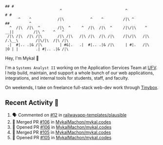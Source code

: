 ```
                                                                                ## #
                         ^                             ^                       # #                      
      ^    ^            /|\            ^    ^         /|\ ^                   ##         ^              
  ^  /|\  /|\  ^        /|\  ^     ^  /|\  /|\  ^     /|\/|\    ^          __||         /|\ ^    ^   ^ 
 /|\ /|\  /|\ /|\       /|\ /|\   /|\ /|\  /|\ /|\    /|\/|\   /|\        /.\__\        /|\/|\  /|\ /|\
 .|  #|.. .|& /|\        | #&|.   .|  #|.. .|& /|\     | #|.   /|\        |O | |        .| #|.. .|& /|\
```
Hey, I'm Mykal 👋

I'm a `Systems Analyst II` working on the Application Services Team at [UFV](https://ufv.ca). 
I help build, maintain, and support a whole bunch of our web applications, integrations, and internal tools for students, staff, and faculty.

On weekends, I take on freelance full-stack web-dev work through [Tinybox](https://tinybox.dev).

## Recent Activity 🚀

<!--START_SECTION:activity-->
1. 🗣 Commented on [#12](https://github.com/railwayapp-templates/plausible/issues/12#issuecomment-2212070648) in [railwayapp-templates/plausible](https://github.com/railwayapp-templates/plausible)
2. 🎉 Merged PR [#106](https://github.com/MykalMachon/mykal.codes/pull/106) in [MykalMachon/mykal.codes](https://github.com/MykalMachon/mykal.codes)
3. 💪 Opened PR [#106](https://github.com/MykalMachon/mykal.codes/pull/106) in [MykalMachon/mykal.codes](https://github.com/MykalMachon/mykal.codes)
4. 🎉 Merged PR [#105](https://github.com/MykalMachon/mykal.codes/pull/105) in [MykalMachon/mykal.codes](https://github.com/MykalMachon/mykal.codes)
5. 💪 Opened PR [#105](https://github.com/MykalMachon/mykal.codes/pull/105) in [MykalMachon/mykal.codes](https://github.com/MykalMachon/mykal.codes)
<!--END_SECTION:activity-->

